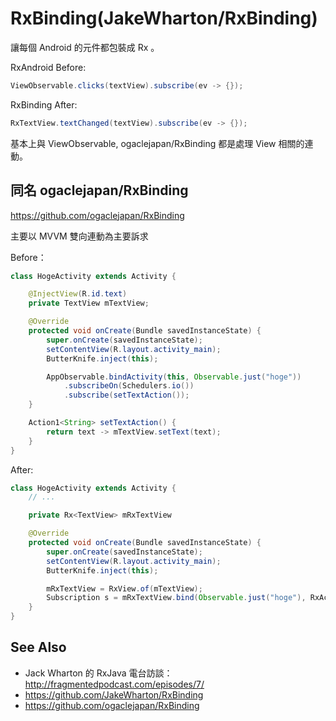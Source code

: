 # RxBinding(JakeWharton/RxBinding)

讓每個 Android 的元件都包裝成 Rx 。

RxAndroid Before:

```java
ViewObservable.clicks(textView).subscribe(ev -> {});
```

RxBinding After:

```java
RxTextView.textChanged(textView).subscribe(ev -> {});
```

基本上與 ViewObservable, ogaclejapan/RxBinding 都是處理 View 相關的連動。

## 同名 ogaclejapan/RxBinding

https://github.com/ogaclejapan/RxBinding

主要以 MVVM 雙向連動為主要訴求

Before：

```java
class HogeActivity extends Activity {

    @InjectView(R.id.text)
    private TextView mTextView;

    @Override
    protected void onCreate(Bundle savedInstanceState) {
        super.onCreate(savedInstanceState);
        setContentView(R.layout.activity_main);
        ButterKnife.inject(this);

        AppObservable.bindActivity(this, Observable.just("hoge"))
            .subscribeOn(Schedulers.io())
            .subscribe(setTextAction());
    }

    Action1<String> setTextAction() {
        return text -> mTextView.setText(text);
    }
}
```

After:

```java
class HogeActivity extends Activity {
    // ...

    private Rx<TextView> mRxTextView

    @Override
    protected void onCreate(Bundle savedInstanceState) {
        super.onCreate(savedInstanceState);
        setContentView(R.layout.activity_main);
        ButterKnife.inject(this);

        mRxTextView = RxView.of(mTextView);
        Subscription s = mRxTextView.bind(Observable.just("hoge"), RxActions.setText());
    }
}
```

## See Also

* Jack Wharton 的 RxJava 電台訪談： http://fragmentedpodcast.com/episodes/7/
* https://github.com/JakeWharton/RxBinding
* https://github.com/ogaclejapan/RxBinding
